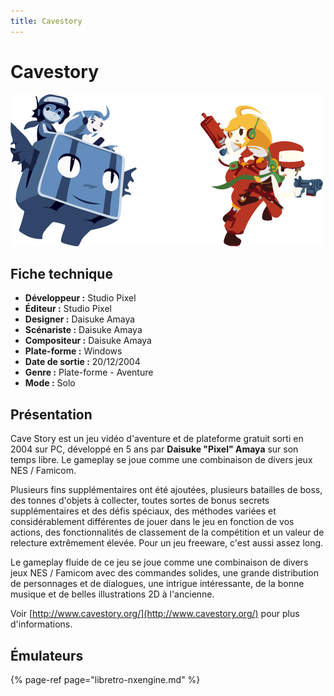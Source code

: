 ```yaml
---
title: Cavestory
---
```


# Cavestory

![](/migration-images/emulateurs/ports/cavestory/image%20%28209%29.png)

## Fiche technique

* **Développeur :** Studio Pixel 
* **Éditeur :** Studio Pixel 
* **Designer :** Daisuke Amaya 
* **Scénariste :** Daisuke Amaya 
* **Compositeur :** Daisuke Amaya 
* **Plate-forme :** Windows 
* **Date de sortie :** 20/12/2004 
* **Genre :** Plate-forme - Aventure 
* **Mode :** Solo

## Présentation

Cave Story est un jeu vidéo d'aventure et de plateforme gratuit sorti en 2004 sur PC, développé en 5 ans par **Daisuke "Pixel" Amaya** sur son temps libre. Le gameplay se joue comme une combinaison de divers jeux NES / Famicom.

Plusieurs fins supplémentaires ont été ajoutées, plusieurs batailles de boss, des tonnes d'objets à collecter, toutes sortes de bonus secrets supplémentaires et des défis spéciaux, des méthodes variées et considérablement différentes de jouer dans le jeu en fonction de vos actions, des fonctionnalités de classement de la compétition et un valeur de relecture extrêmement élevée. Pour un jeu freeware, c'est aussi assez long.

Le gameplay fluide de ce jeu se joue comme une combinaison de divers jeux NES / Famicom avec des commandes solides, une grande distribution de personnages et de dialogues, une intrigue intéressante, de la bonne musique et de belles illustrations 2D à l'ancienne.

Voir [http://www.cavestory.org/](http://www.cavestory.org/) pour plus d'informations.

## Émulateurs

{% page-ref page="libretro-nxengine.md" %}

